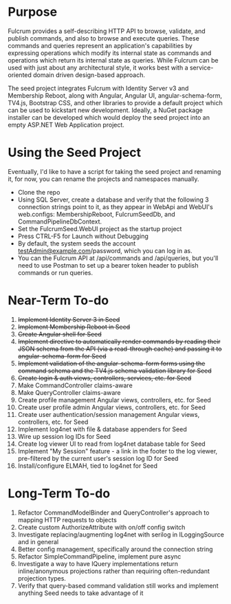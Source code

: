Purpose
======

Fulcrum provides a self-describing HTTP API to browse, validate, and publish commands, and also to browse and execute queries. These commands and queries represent an application's capabilities by expressing operations which modify its internal state as commands and operations which return its internal state as queries. While Fulcrum can be used with just about any architectural style, it works best with a service-oriented domain driven design-based approach. 

The seed project integrates Fulcrum with Identity Server v3 and Membership Reboot, along with Angular, Angular UI, angular-schema-form, TV4.js, Bootstrap CSS, and other libraries to provide a default project which can be used to kickstart new development. Ideally, a NuGet package installer can be developed which would deploy the seed project into an empty ASP.NET Web Application project.

Using the Seed Project
=======

Eventually, I'd like to have a script for taking the seed project and renaming it, for now, you can rename the projects and namespaces manually.

* Clone the repo
* Using SQL Server, create a database and verify that the following 3 connection strings point to it, as they appear in WebApi and WebUI's web.configs: MembershipReboot, FulcrumSeedDb, and CommandPipelineDbContext.
* Set the FulcrumSeed.WebUI project as the startup project
* Press CTRL-F5 for Launch without Debugging
* By default, the system seeds the account testAdmin@example.com/password, which you can log in as.
* You can the Fulcrum API at /api/commands and /api/queries, but you'll need to use Postman to set up a bearer token header to publish commands or run queries.

Near-Term To-do
=========
1. ~~Implement Identity Server 3 in Seed~~
1. ~~Implement Membership Reboot in Seed~~
1. ~~Create Angular shell for Seed~~
1. ~~Implement directive to automatically render commands by reading their JSON schema from the API (via a read-through cache) and passing it to angular-schema-form for Seed~~
1. ~~Implement validation of the angular-schema-form forms using the command schema and the TV4.js schema validation library for Seed~~
1. ~~Create login & auth views, controllers, services, etc. for Seed~~
1. Make CommandController claims-aware
1. Make QueryController claims-aware
1. Create profile management Angular views, controllers, etc. for Seed
1. Create user profile admin Angular views, controllers, etc. for Seed
1. Create user authentication/session management Angular views, controllers, etc. for Seed
1. Implement log4net with file & database appenders for Seed
1. Wire up session log IDs for Seed
1. Create log viewer UI to read from log4net database table for Seed
1. Implement "My Session" feature - a link in the footer to the log viewer, pre-filtered by the current user's session log ID for Seed
1. Install/configure ELMAH, tied to log4net for Seed


Long-Term To-do
=======
1. Refactor CommandModelBinder and QueryController's approach to mapping HTTP requests to objects
1. Create custom AuthorizeAttribute with on/off config switch
1. Investigate replacing/augmenting log4net with serilog in ILoggingSource and in general
1. Better config management, specifically around the connection string
1. Refactor SimpleCommandPipeline, implement pure async
1. Investigate a way to have IQuery implementations return inline/anonymous projections rather than requiring often-redundant projection types.
1. Verify that query-based command validation still works and implement anything Seed needs to take advantage of it